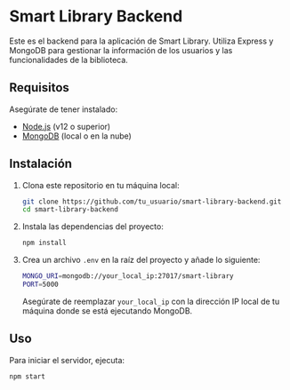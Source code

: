 # Smart Library Backend

Este es el backend para la aplicación de Smart Library. Utiliza Express y MongoDB para gestionar la información de los usuarios y las funcionalidades de la biblioteca.

## Requisitos

Asegúrate de tener instalado:

- [Node.js](https://nodejs.org/) (v12 o superior)
- [MongoDB](https://www.mongodb.com/) (local o en la nube)

## Instalación

1. Clona este repositorio en tu máquina local:
    ```bash
    git clone https://github.com/tu_usuario/smart-library-backend.git
    cd smart-library-backend
    ```

2. Instala las dependencias del proyecto:
    ```bash
    npm install
    ```

3. Crea un archivo `.env` en la raíz del proyecto y añade lo siguiente:
    ```bash
    MONGO_URI=mongodb://your_local_ip:27017/smart-library
    PORT=5000
    ```

    Asegúrate de reemplazar `your_local_ip` con la dirección IP local de tu máquina donde se está ejecutando MongoDB.

## Uso

Para iniciar el servidor, ejecuta:

```bash
npm start
